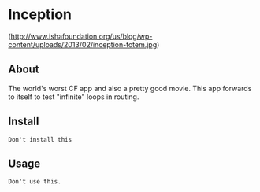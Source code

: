 # Inception

(http://www.ishafoundation.org/us/blog/wp-content/uploads/2013/02/inception-totem.jpg)

## About
The world's worst CF app and also a pretty good movie.
This app forwards to itself to test "infinite" loops in routing.

## Install

    Don't install this

## Usage

    Don't use this.
